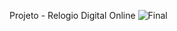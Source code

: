 Projeto - Relogio Digital Online
![Final](https://user-images.githubusercontent.com/15660078/191342873-beb351d5-e7e8-49bb-9b97-5364571459c6.png)
